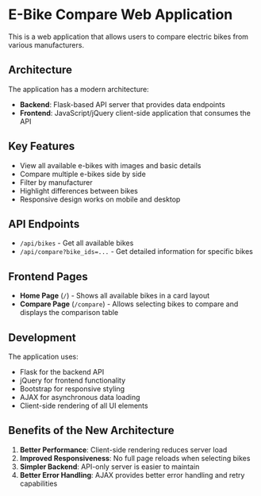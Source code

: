 # E-Bike Compare Web Application

This is a web application that allows users to compare electric bikes from various manufacturers.

## Architecture

The application has a modern architecture:

- **Backend**: Flask-based API server that provides data endpoints
- **Frontend**: JavaScript/jQuery client-side application that consumes the API

## Key Features

- View all available e-bikes with images and basic details
- Compare multiple e-bikes side by side
- Filter by manufacturer
- Highlight differences between bikes
- Responsive design works on mobile and desktop

## API Endpoints

- `/api/bikes` - Get all available bikes
- `/api/compare?bike_ids=...` - Get detailed information for specific bikes

## Frontend Pages

- **Home Page** (`/`) - Shows all available bikes in a card layout
- **Compare Page** (`/compare`) - Allows selecting bikes to compare and displays the comparison table

## Development

The application uses:

- Flask for the backend API
- jQuery for frontend functionality
- Bootstrap for responsive styling
- AJAX for asynchronous data loading
- Client-side rendering of all UI elements

## Benefits of the New Architecture

1. **Better Performance**: Client-side rendering reduces server load
2. **Improved Responsiveness**: No full page reloads when selecting bikes
3. **Simpler Backend**: API-only server is easier to maintain
4. **Better Error Handling**: AJAX provides better error handling and retry capabilities 